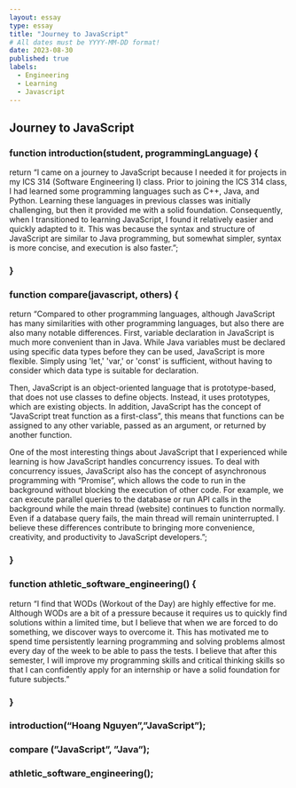 ```yaml
---
layout: essay
type: essay
title: "Journey to JavaScript"
# All dates must be YYYY-MM-DD format!
date: 2023-08-30
published: true
labels:
  - Engineering
  - Learning
  - Javascript
---
```

<h2>Journey to JavaScript</h2>

<h3>function introduction(student, programmingLanguage) {</h3>
<p>return “I came on a journey to JavaScript because I needed it for projects in my ICS 314 (Software Engineering I) class. Prior to joining the ICS 314 class, I had learned some programming languages such as C++, Java, and Python. Learning    these languages in previous classes was initially challenging, but then it provided me with a solid foundation. Consequently, when I transitioned to learning JavaScript, I found it relatively easier and quickly adapted to it. This was     because the syntax and structure of JavaScript are similar to Java programming, but somewhat simpler, syntax is more concise, and execution is also faster.”;</p>
<h3>}</h3>

<h3>function compare(javascript, others) {</h3>
<p>return “Compared to other programming languages, although JavaScript has many similarities with other programming languages, but also there are also many notable differences. First, variable declaration in JavaScript is much more convenient than in Java. While Java variables must be declared using specific data types before they can be used, JavaScript is more flexible. Simply using 'let,' 'var,' or 'const' is sufficient, without having to consider which data type is suitable for declaration. </p>

<p>Then, JavaScript is an object-oriented language that is prototype-based, that does not use classes to define objects. Instead, it uses prototypes, which are existing objects. In addition, JavaScript has the concept of “JavaScript treat function as a first-class”, this means that functions can be assigned to any other variable, passed as an argument, or returned by another function. </p>
<p>One of the most interesting things about JavaScript that I experienced while learning is how JavaScript handles concurrency issues. To deal with concurrency issues, JavaScript also has the concept of asynchronous programming with “Promise”, which allows the code to run in the background without blocking the execution of other code. For example, we can execute parallel queries to the database or run API calls in the background while the main thread (website) continues to function normally. Even if a database query fails, the main thread will remain uninterrupted. I believe these differences contribute to bringing more convenience, creativity, and productivity to JavaScript developers.”; </p>
<h3>}</h3>

<h3>function athletic_software_engineering() {</h3>
<p>return “I find that WODs (Workout of the Day) are highly effective for me. Although WODs are a bit of a pressure because it requires us to quickly find solutions within a limited time, but I believe that when we are forced to do something, we discover ways to overcome it. This has motivated me to spend time persistently learning programming and solving problems almost every day of the week to be able to pass the tests. I believe that after this semester, I will improve my programming skills and critical thinking skills so that I can confidently apply for an internship or have a solid foundation for future subjects.” </p>
<h3>}</h3>

<h3>introduction(“Hoang Nguyen”,”JavaScript”);</h3>
<h3>compare (”JavaScript”, ”Java”);</h3>
<h3>athletic_software_engineering();</h3>



